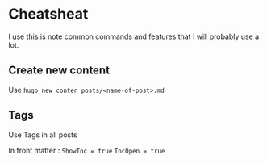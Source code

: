 # Cheatsheat

I use this is note common commands and features that I will probably use a lot.

## Create new content

Use `hugo new conten posts/<name-of-post>.md`

## Tags

Use Tags in all posts

In front matter :
`ShowToc = true`
`TocOpen = true`

